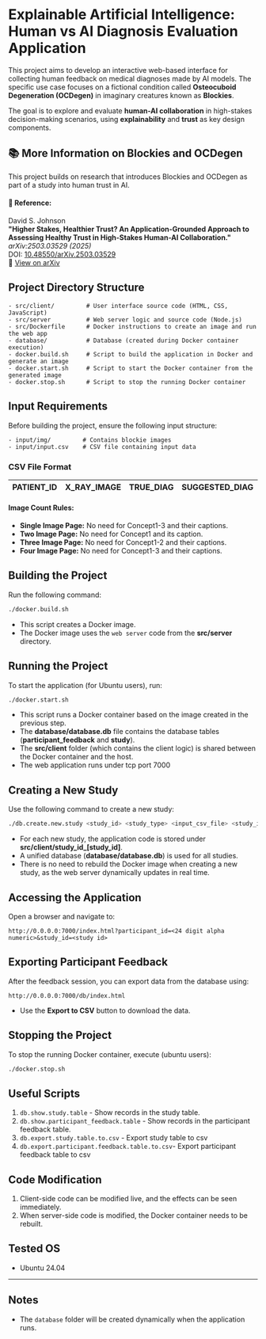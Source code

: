 # Explainable Artificial Intelligence: Human vs AI Diagnosis Evaluation Application

This project aims to develop an interactive web-based interface for collecting human feedback on medical diagnoses made by AI models. The specific use case focuses on a fictional condition called **Osteocuboid Degeneration (OCDegen)** in imaginary creatures known as **Blockies**.

The goal is to explore and evaluate **human-AI collaboration** in high-stakes decision-making scenarios, using **explainability** and **trust** as key design components.

## 📚 More Information on Blockies and OCDegen

This project builds on research that introduces Blockies and OCDegen as part of a study into human trust in AI.

#### 📄 Reference:

David S. Johnson  
**"Higher Stakes, Healthier Trust? An Application-Grounded Approach to Assessing Healthy Trust in High-Stakes Human-AI Collaboration."**  
*arXiv:2503.03529 (2025)*  
DOI: [10.48550/arXiv.2503.03529](https://doi.org/10.48550/arXiv.2503.03529)  
🔗 [View on arXiv](https://arxiv.org/abs/2503.03529)


## Project Directory Structure

```
- src/client/         # User interface source code (HTML, CSS, JavaScript)
- src/server          # Web server logic and source code (Node.js)
- src/Dockerfile      # Docker instructions to create an image and run the web app
- database/           # Database (created during Docker container execution)
- docker.build.sh     # Script to build the application in Docker and generate an image
- docker.start.sh     # Script to start the Docker container from the generated image
- docker.stop.sh      # Script to stop the running Docker container
```

## Input Requirements

Before building the project, ensure the following input structure:

```
- input/img/         # Contains blockie images
- input/input.csv    # CSV file containing input data
```

### CSV File Format

| PATIENT_ID | X_RAY_IMAGE | TRUE_DIAG | SUGGESTED_DIAG | Concept1 | Concept1_Caption | Concept2 | Concept2_Caption | Concept3 | Concept3_Caption | X_RAY_LOCATION |
|------------|-------------|-----------|----------------|----------|------------------|----------|------------------|----------|------------------|----------------|

#### Image Count Rules:
- **Single Image Page:** No need for Concept1-3 and their captions.
- **Two Image Page:** No need for Concept1 and its caption.
- **Three Image Page:** No need for Concept1-2 and their captions.
- **Four Image Page:** No need for Concept1-3 and their captions.

## Building the Project

Run the following command:

```bash
./docker.build.sh
```

- This script creates a Docker image.
- The Docker image uses the `web server` code from the **src/server** directory.

## Running the Project

To start the application (for Ubuntu users), run:

```bash
./docker.start.sh
```

- This script runs a Docker container based on the image created in the previous step.
- The **database/database.db** file contains the database tables (**participant_feedback** and **study**).
- The **src/client** folder (which contains the client logic) is shared between the Docker container and the host.
- The web application runs under tcp port 7000

## Creating a New Study

Use the following command to create a new study:

```bash
./db.create.new.study <study_id> <study_type> <input_csv_file> <study_image_dir>
```

- For each new study, the application code is stored under **src/client/study_id_[study_id]**.
- A unified database (**database/database.db**) is used for all studies.
- There is no need to rebuild the Docker image when creating a new study, as the web server dynamically updates in real time.


## Accessing the Application

Open a browser and navigate to:
```
http://0.0.0.0:7000/index.html?participant_id=<24 digit alpha numeric>&study_id=<study id>
```

## Exporting Participant Feedback

After the feedback session, you can export data from the database using:
```
http://0.0.0.0:7000/db/index.html
```
- Use the **Export to CSV** button to download the data.

## Stopping the Project

To stop the running Docker container, execute (ubuntu users):
```bash
./docker.stop.sh
```
## Useful Scripts

1. `db.show.study.table` - Show records in the study table.
2. `db.show.participant_feedback.table` - Show records in the participant feedback table.
3. `db.export.study.table.to.csv`  - Export study table to csv
4. `db.export.participant.feedback.table.to.csv`- Export participant feedback table to csv

## Code Modification

1. Client-side code can be modified live, and the effects can be seen immediately.
2. When server-side code is modified, the Docker container needs to be rebuilt.

## Tested OS

- Ubuntu 24.04

---

## Notes

- The `database` folder will be created dynamically when the application runs.


